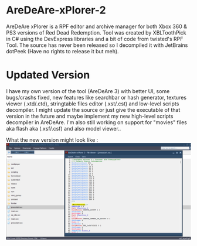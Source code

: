 # AreDeAre-xPlorer-2
AreDeAre xPlorer is a RPF editor and archive manager for both Xbox 360 &amp; PS3 versions of Red Dead Redemption.
Tool was created by XBLToothPick in C# using the DevExpress libraries and a bit of code from twisted's RPF Tool.
The source has never been released so I decompiled it with JetBrains dotPeek (Have no rights to release it but meh).

# Updated Version
I have my own version of the tool (AreDeAre 3) with better UI, some bugs/crashs fixed, new features like searchbar or hash generator, textures viewer (.xtd/.ctd), stringtable files editor (.xst/.cst) and low-level scripts decompiler.
I might update the source or just give the executable of that version in the future and maybe implement my new high-level scripts decompiler in AreDeAre. I'm also still working on support for "movies" files aka flash aka (.xsf/.csf) and also model viewer..

What the new version might look like :
![Screenshot](screenshot.png)

